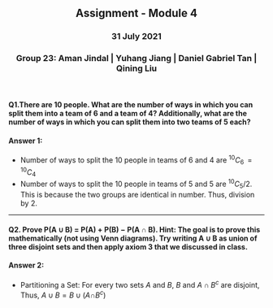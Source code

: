 <div class="cell markdown">

<h2><p align=center> Assignment - Module 4 </p></h2>
<h3><p align=center> 31 July 2021 </p></h3>
<h3><p align=center> Group 23: Aman Jindal | Yuhang Jiang | Daniel Gabriel Tan | Qining Liu </p></h3>

<br>

</div>

<div class="cell markdown">

#### Q1.There are 10 people. What are the number of ways in which you can split them into a team of 6 and a team of 4? Additionally, what are the number of ways in which you can split them into two teams of 5 each?

</div>

<div class="cell markdown">

#### Answer 1:

-   Number of ways to split the 10 people in teams of 6 and 4 are
    <sup>10</sup>*C*<sub>6</sub>  =  <sup>10</sup>*C*<sub>4</sub>
-   Number of ways to split the 10 people in teams of 5 and 5 are
    <sup>10</sup>*C*<sub>5</sub>/2. This is because the two groups are
    identical in number. Thus, division by 2.

</div>

<div class="cell markdown">

<hr style="height:1.5px;color:black;background-color:black">

</div>

<div class="cell markdown">

#### Q2. Prove P(A ∪ B) = P(A) + P(B) − P(A ∩ B). Hint: The goal is to prove this mathematically (not using Venn diagrams). Try writing A ∪ B as union of three disjoint sets and then apply axiom 3 that we discussed in class.

</div>

<div class="cell markdown">

#### Answer 2:

-   Partitioning a Set: For every two sets *A* and *B*, *B* and
    *A* ∩ *B*<sup>*c*</sup> are disjoint, Thus,
    *A* ∪ *B* = *B* ∪ (*A*∩*B*<sup>*c*</sup>)

</div>

<div class="cell code">

``` python
```

</div>
